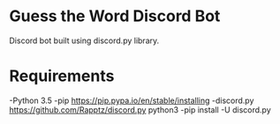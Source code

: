 # Guess the Word Discord Bot
Discord bot built using discord.py library.

# Requirements
-Python 3.5
-pip
https://pip.pypa.io/en/stable/installing
-discord.py
https://github.com/Rapptz/discord.py
python3 -pip install -U discord.py


